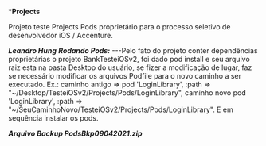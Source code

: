 ***Projects**

Projeto teste Projects Pods proprietário para o processo seletivo de desenvolvedor iOS / Accenture.

***Leandro Hung***
***Rodando Pods:***
---Pelo fato do projeto conter dependências proprietárias o projeto BankTesteiOSv2, foi dado pod install e seu arquivo raiz esta na pasta Desktop do usuário, se fizer a modificação de lugar, faz se necessário modificar os arquivos Podfile para o novo caminho a ser executado. Ex.: caminho antigo => pod 'LoginLibrary', :path => "~/Desktop/TesteiOSv2/Projects/Pods/LoginLibrary", caminho novo pod 'LoginLibrary', :path => "~/SeuCaminhoNovo/TesteiOSv2/Projects/Pods/LoginLibrary". E em sequência instalar os pods.

***Arquivo Backup PodsBkp09042021.zip***

